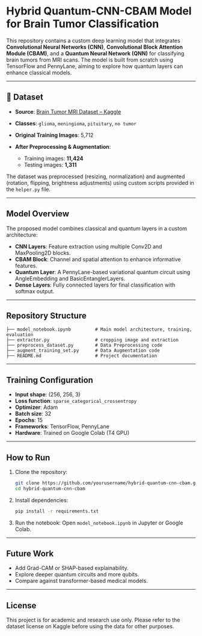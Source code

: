 # Hybrid Quantum-CNN-CBAM Model for Brain Tumor Classification

This repository contains a custom deep learning model that integrates **Convolutional Neural Networks (CNN)**, **Convolutional Block Attention Module (CBAM)**, and a **Quantum Neural Network (QNN)** for classifying brain tumors from MRI scans. The model is built from scratch using TensorFlow and PennyLane, aiming to explore how quantum layers can enhance classical models.

---

## 📂 Dataset

* **Source**: [Brain Tumor MRI Dataset – Kaggle](https://www.kaggle.com/datasets/masoudnickparvar/brain-tumor-mri-dataset)
* **Classes**: `glioma`, `meningioma`, `pituitary`, `no tumor`
* **Original Training Images**: 5,712
* **After Preprocessing & Augmentation**:

  * Training images: **11,424**
  * Testing images: **1,311**

The dataset was preprocessed (resizing, normalization) and augmented (rotation, flipping, brightness adjustments) using custom scripts provided in the `helper.py` file.

---

##  Model Overview

The proposed model combines classical and quantum layers in a custom architecture:

* **CNN Layers**: Feature extraction using multiple Conv2D and MaxPooling2D blocks.
* **CBAM Block**: Channel and spatial attention to enhance informative features.
* **Quantum Layer**: A PennyLane-based variational quantum circuit using AngleEmbedding and BasicEntanglerLayers.
* **Dense Layers**: Fully connected layers for final classification with softmax output.

---

##  Repository Structure

```
├── model_notebook.ipynb         # Main model architecture, training, evaluation
├── extractor.py                 # cropping image and extraction
├── preprocess_dataset.py        # Data Preprocessing code
├── augment_training_set.py      # Data Augmentation code                
├── README.md                    # Project documentation
```

---

##  Training Configuration

* **Input shape**: (256, 256, 3)
* **Loss function**: `sparse_categorical_crossentropy`
* **Optimizer**: Adam
* **Batch size**: 32
* **Epochs**: 15
* **Frameworks**: TensorFlow, PennyLane
* **Hardware**: Trained on Google Colab (T4 GPU)

---

##  How to Run

1. Clone the repository:

   ```bash
   git clone https://github.com/yourusername/hybrid-quantum-cnn-cbam.git
   cd hybrid-quantum-cnn-cbam
   ```

2. Install dependencies:

   ```bash
   pip install -r requirements.txt
   ```

3. Run the notebook:
   Open `model_notebook.ipynb` in Jupyter or Google Colab.

---

##  Future Work

* Add Grad-CAM or SHAP-based explainability.
* Explore deeper quantum circuits and more qubits.
* Compare against transformer-based medical models.

---

##  License

This project is for academic and research use only. Please refer to the dataset license on Kaggle before using the data for other purposes.
